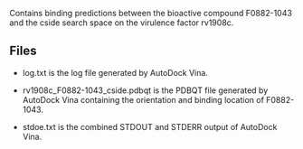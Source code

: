 Contains binding predictions between the bioactive compound F0882-1043 and the cside search space on the virulence factor rv1908c.

## Files

- log.txt is the log file generated by AutoDock Vina.

- rv1908c_F0882-1043_cside.pdbqt is the PDBQT file generated by AutoDock Vina containing the orientation and binding location of F0882-1043.

- stdoe.txt is the combined STDOUT and STDERR output of AutoDock Vina.

